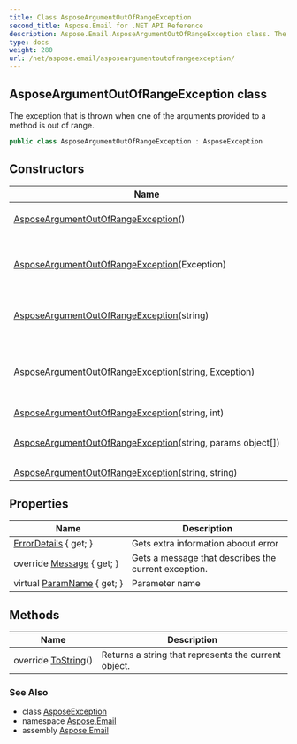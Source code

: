 ```yaml
---
title: Class AsposeArgumentOutOfRangeException
second_title: Aspose.Email for .NET API Reference
description: Aspose.Email.AsposeArgumentOutOfRangeException class. The exception that is thrown when one of the arguments provided to a method is out of range
type: docs
weight: 280
url: /net/aspose.email/asposeargumentoutofrangeexception/
---
```

## AsposeArgumentOutOfRangeException class

The exception that is thrown when one of the arguments provided to a method is out of range.

```csharp
public class AsposeArgumentOutOfRangeException : AsposeException
```

## Constructors

| Name | Description |
| --- | --- |
| [AsposeArgumentOutOfRangeException](asposeargumentoutofrangeexception/#constructor)() | Initializes a new instance of the `AsposeArgumentOutOfRangeException` class. |
| [AsposeArgumentOutOfRangeException](asposeargumentoutofrangeexception/#constructor_1)(Exception) | Initializes a new instance of the `AsposeArgumentOutOfRangeException` class with a reference to the inner exception that is the cause of this exception. |
| [AsposeArgumentOutOfRangeException](asposeargumentoutofrangeexception/#constructor_2)(string) | Initializes a new instance of the `AsposeArgumentOutOfRangeException` class with a specified error message. |
| [AsposeArgumentOutOfRangeException](asposeargumentoutofrangeexception/#constructor_4)(string, Exception) | Initializes a new instance of the `AsposeArgumentOutOfRangeException` class with a specified error message and a reference to the inner exception that is the cause of this exception. |
| [AsposeArgumentOutOfRangeException](asposeargumentoutofrangeexception/#constructor_3)(string, int) |  |
| [AsposeArgumentOutOfRangeException](asposeargumentoutofrangeexception/#constructor_5)(string, params object[]) | Initializes a new instance of the `AsposeArgumentOutOfRangeException` class with a specified error message. |
| [AsposeArgumentOutOfRangeException](asposeargumentoutofrangeexception/#constructor_6)(string, string) |  |

## Properties

| Name | Description |
| --- | --- |
| [ErrorDetails](../../aspose.email/asposeexception/errordetails/) { get; } | Gets extra information aboout error |
| override [Message](../../aspose.email/asposeargumentoutofrangeexception/message/) { get; } | Gets a message that describes the current exception. |
| virtual [ParamName](../../aspose.email/asposeargumentoutofrangeexception/paramname/) { get; } | Parameter name |

## Methods

| Name | Description |
| --- | --- |
| override [ToString](../../aspose.email/asposeexception/tostring/)() | Returns a string that represents the current object. |

### See Also

* class [AsposeException](../asposeexception/)
* namespace [Aspose.Email](../../aspose.email/)
* assembly [Aspose.Email](../../)


